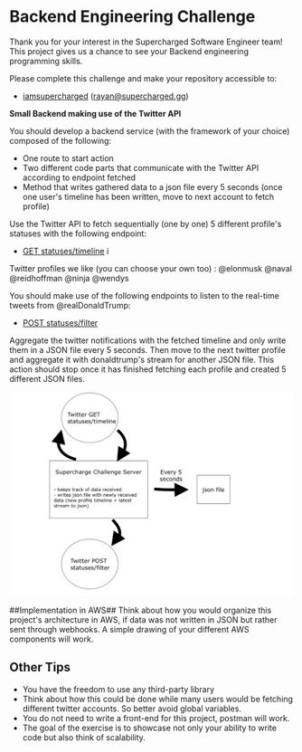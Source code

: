 # Backend Engineering Challenge

Thank you for your interest in the Supercharged Software Engineer team! This project gives us a chance to see your Backend engineering programming skills.

Please complete this challenge and make your repository accessible to:

- [iamsupercharged](https://github.com/iamsupercharged) (rayan@supercharged.gg)


**Small Backend making use of the Twitter API**

You should develop a backend service (with the framework of your choice) composed of the following: 
- One route to start action 
- Two different code parts that communicate with the Twitter API according to endpoint fetched
- Method that writes gathered data to a json file every 5 seconds (once one user's timeline has been written, move to next account to fetch profile)

Use the Twitter API to fetch sequentially (one by one) 5 different profile's statuses with the following endpoint:
-  [GET statuses/timeline](https://developer.twitter.com/en/docs/tweets/timelines/api-reference/get-statuses-user_timeline) i

Twitter profiles we like (you can choose your own too) :
	@elonmusk
	@naval
	@reidhoffman
	@ninja
	@wendys

You should make use of the following endpoints to listen to the real-time tweets from @realDonaldTrump:
- [POST statuses/filter](https://developer.twitter.com/en/docs/tweets/filter-realtime/api-reference/post-statuses-filter)

Aggregate the twitter notifications with the fetched timeline and only write them in a JSON file every 5 seconds. Then move to the next twitter profile and aggregate it with donaldtrump's stream for another JSON file. This action should stop once it has finished fetching each profile and created 5 different JSON files. 

![](base-architecture.png)

##Implementation in AWS##
Think about how you would organize this project's architecture in AWS, if data was not written in JSON but rather sent through webhooks. A simple drawing of your different AWS components will work.

## Other Tips

- You have the freedom to use any third-party library 
- Think about how this could be done while many users would be fetching different twitter accounts. So better avoid global variables. 
- You do not need to write a front-end for this project, postman will work. 
- The goal of the exercise is to showcase not only your ability to write code but also think of scalability. 
